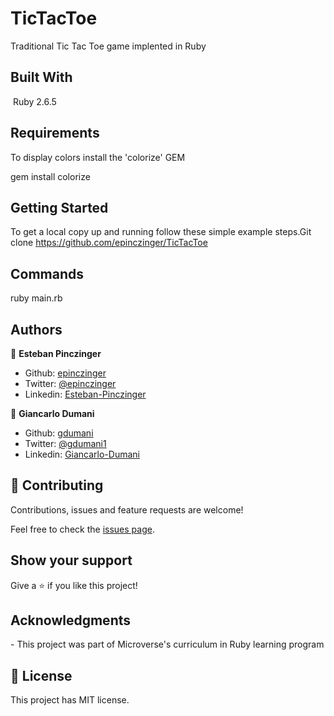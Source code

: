 # TicTacToe

Traditional Tic Tac Toe game implented in Ruby

## Built With
​
Ruby 2.6.5
​
## Requirements

To display colors install the 'colorize' GEM

gem install colorize

## Getting Started

​To get a local copy up and running follow these simple example steps.​ 
Git clone https://github.com/epinczinger/TicTacToe

## Commands

ruby main.rb

## Authors

👤 **Esteban Pinczinger**

- Github: [epinczinger](https://github.com/epinczinger)
- Twitter: [@epinczinger](https://twitter.com/epinczinger)
- Linkedin: [Esteban-Pinczinger](https://www.linkedin.com/in/esteban-pinczinger-busai-ab49a254/)

👤 **Giancarlo Dumani**

- Github: [gdumani](https://github.com/gdumani)
- Twitter: [@gdumani1](https://twitter.com/gdumani1)
- Linkedin: [Giancarlo-Dumani](https://www.linkedin.com/in/giancarlo-dumani-a7364a1a1/?originalSubdomain=cr)

## 🤝 Contributing

Contributions, issues and feature requests are welcome!

Feel free to check the [issues page](issues/).

## Show your support

Give a ⭐️ if you like this project!

## Acknowledgments

​- This project was part of Microverse's curriculum in Ruby learning program

## 📝 License

​This project has MIT license.

